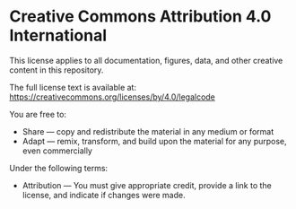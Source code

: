 # Creative Commons Attribution 4.0 International

This license applies to all documentation, figures, data, and other creative content in this repository.

The full license text is available at:
https://creativecommons.org/licenses/by/4.0/legalcode

You are free to:
- Share — copy and redistribute the material in any medium or format
- Adapt — remix, transform, and build upon the material for any purpose, even commercially

Under the following terms:
- Attribution — You must give appropriate credit, provide a link to the license, and indicate if changes were made.
